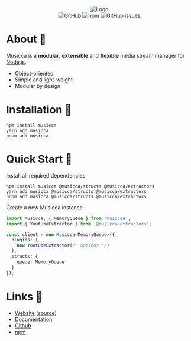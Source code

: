 <div align="center">
  <img src="https://user-images.githubusercontent.com/34704796/147868696-bf61c114-7b94-41fe-8421-fc9b39c094ba.png" alt="Logo">

  <div>
    <img alt="GitHub" src="https://img.shields.io/github/license/musiccajs/musicca">
    <img alt="npm" src="https://img.shields.io/npm/dt/musicca">
    <img alt="GitHub issues" src="https://img.shields.io/github/issues/musiccajs/musicca">
  </div>
</div>

# About 📛

Musicca is a **modular**, **extensible** and **flexible** media stream manager for [Node.js](https://nodejs.org/).

- Object-oriented
- Simple and light-weight
- Modular by design

# Installation 💾

```sh-session
npm install musicca
yarn add musicca
pnpm add musicca
```

# Quick Start 🌠

Install all required dependencies

```sh-session
npm install musicca @musicca/structs @musicca/extractors
yarn add musicca @musicca/structs @musicca/extractors
pnpm add musicca @musicca/structs @musicca/extractors
```

Create a new Musicca instance

```ts
import Musicca, { MemoryQueue } from 'musicca';
import { YoutubeExtractor } from '@musicca/extractors';

const client = new Musicca<MemoryQueue>({
  plugins: {
    new YoutubeExtractor(/* options */)
  },
  structs: {
    queue: MemoryQueue
  }
});
```

# Links 🔗

- [Website](https://musicca.edqe.me) ([source](https://github.com/musiccajs/website))
- [Documentation](https://musicca.edqe.me/docs)
- [Github](https://github.com/musiccajs/musicca)
- [npm](https://www.npmjs.com/package/musicca)
